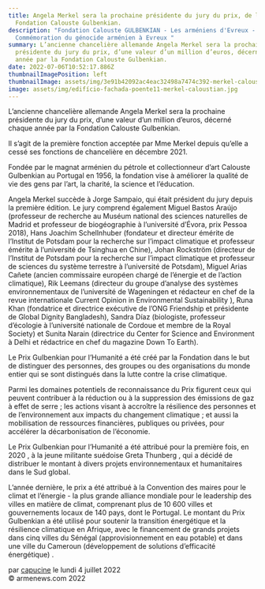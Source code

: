 ```yaml
---
title: Angela Merkel sera la prochaine présidente du jury du prix, de la
  Fondation Calouste Gulbenkian.
description: "Fondation Calouste GULBENKIAN - Les arméniens d'Evreux -
  Commémoration du génocide arménien à Evreux "
summary: L’ancienne chancelière allemande Angela Merkel sera la prochaine
  présidente du jury du prix, d’une valeur d’un million d’euros, décerné chaque
  année par la Fondation Calouste Gulbenkian.
date: 2022-07-06T10:52:17.886Z
thumbnailImagePosition: left
thumbnailImage: assets/img/3e91b42092ac4eac32498a7474c392-merkel-caloustian.jpg
image: assets/img/edifício-fachada-poente11-merkel-caloustian.jpg
---
```

<!--StartFragment-->

L’ancienne chancelière allemande Angela Merkel sera la prochaine présidente du jury du prix, d’une valeur d’un million d’euros, décerné chaque année par la Fondation Calouste Gulbenkian.

Il s’agit de la première fonction acceptée par Mme Merkel depuis qu’elle a cessé ses fonctions de chancelière en décembre 2021.

Fondée par le magnat arménien du pétrole et collectionneur d’art Calouste Gulbenkian au Portugal en 1956, la fondation vise à améliorer la qualité de vie des gens par l’art, la charité, la science et l’éducation.

Angela Merkel succède à Jorge Sampaio, qui était président du jury depuis la première édition. Le jury comprend également Miguel Bastos Araújo (professeur de recherche au Muséum national des sciences naturelles de Madrid et professeur de biogéographie à l’université d’Évora, prix Pessoa 2018), Hans Joachim Schellnhuber (fondateur et directeur émérite de l’Institut de Potsdam pour la recherche sur l’impact climatique et professeur émérite à l’université de Tsinghua en Chine), Johan Rockström (directeur de l’Institut de Potsdam pour la recherche sur l’impact climatique et professeur de sciences du système terrestre à l’université de Potsdam), Miguel Arias Cañete (ancien commissaire européen chargé de l’énergie et de l’action climatique), Rik Leemans (directeur du groupe d’analyse des systèmes environnementaux de l’université de Wageningen et rédacteur en chef de la revue internationale Current Opinion in Environmental Sustainability ), Runa Khan (fondatrice et directrice exécutive de l’ONG Friendship et présidente de Global Dignity Bangladesh), Sandra Díaz (biologiste, professeur d’écologie à l’université nationale de Cordoue et membre de la Royal Society) et Sunita Narain (directrice du Center for Science and Environment à Delhi et rédactrice en chef du magazine Down To Earth).

Le Prix Gulbenkian pour l’Humanité a été créé par la Fondation dans le but de distinguer des personnes, des groupes ou des organisations du monde entier qui se sont distingués dans la lutte contre la crise climatique.

Parmi les domaines potentiels de reconnaissance du Prix figurent ceux qui peuvent contribuer à la réduction ou à la suppression des émissions de gaz à effet de serre ; les actions visant à accroître la résilience des personnes et de l’environnement aux impacts du changement climatique ; et aussi la mobilisation de ressources financières, publiques ou privées, pour accélérer la décarbonisation de l’économie.

Le Prix Gulbenkian pour l’Humanité a été attribué pour la première fois, en 2020 , à la jeune militante suédoise Greta Thunberg , qui a décidé de distribuer le montant à divers projets environnementaux et humanitaires dans le Sud global.

L’année dernière, le prix a été attribué à la Convention des maires pour le climat et l’énergie - la plus grande alliance mondiale pour le leadership des villes en matière de climat, comprenant plus de 10 600 villes et gouvernements locaux de 140 pays, dont le Portugal. Le montant du Prix Gulbenkian a été utilisé pour soutenir la transition énergétique et la résilience climatique en Afrique, avec le financement de grands projets dans cinq villes du Sénégal (approvisionnement en eau potable) et dans une ville du Cameroun (développement de solutions d’efficacité énergétique) .

par [capucine](https://www.armenews.com/spip.php?page=auteur&id_auteur=541) le lundi 4 juillet 2022\
© armenews.com 2022

<!--EndFragment-->